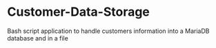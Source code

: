 # Customer-Data-Storage
Bash script application to handle customers information into a MariaDB database and in a file
